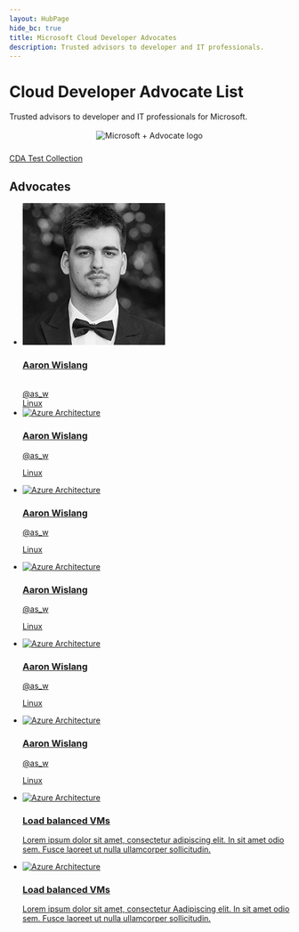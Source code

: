 ```yaml
--- 
layout: HubPage
hide_bc: true
title: Microsoft Cloud Developer Advocates
description: Trusted advisors to developer and IT professionals.
---
```

<script>
alert('abc');
</script>

<div id="main" class="v2">
    <div class="container">
        <h1> Cloud Developer Advocate List </h1>
        <div>Trusted advisors to developer and IT professionals for Microsoft.</div><br/>
        <div style="text-align:center;width:100%;padding-bottom:24px;"><script async src="//platform.twitter.com/widgets.js" charset="utf-8"></script>
            <img width="500" alt="Microsoft + Advocate logo" src="https://raw.githubusercontent.com/ashleymcnamara/Developer-Advocate-Bit/master/BitMicrosoft.png" />
        </div>
    </div>
    <div class="container">
        <div>
        <a class="twitter-grid" data-partner="tweetdeck" href="https://twitter.com/NYTNow/timelines/576828964162965504">CDA Test Collection</a>
            <img style="display:none;" width="100%" alt="Placeholder for a twitter widget to be added later" src="https://taylorlove.info/assets/img/twitter_collection_placeholder.png" />
        </div>
    </div>
    <div class="content">
        <h2> Advocates </h2>
        <ul class="panelContent cardsW">
            <li>
                <a href="./aaron-wislang" data-linktype="internal">
                <div class="cardSize">
                    <div class="cardPadding">
                        <div class="card">
                            <div class="cardImageOuter">
                                <div class="cardImage">
                                    <img src="./media/profiles/aaron-wislang.png" alt="Picture of Aaron Wislang" data-linktype="internal">
                                </div>
                            </div>
                            <div class="cardText">
                                <h3>Aaron Wislang</h3><br/>
                                @as_w<br/>
                                Linux
                            </div>
                        </div>
                    </div>
                </div>
                </a>
            </li>
            <li>
                <a href="http://azure.microsoft.com/" data-linktype="external">
                <div class="cardSize">
                    <div class="cardPadding">
                        <div class="card">
                            <div class="cardImageOuter">
                                <div class="cardImage">
                                    <img src="https://docs.microsoft.com/en-us/media/common/placeholder.svg" alt="Azure Architecture" data-linktype="external">
                                </div>
                            </div>
                            <div class="cardText">
                                <h3>Aaron Wislang</h3>
                                <p>@as_w</p>
                                <p>Linux</p>
                            </div>
                        </div>
                    </div>
                </div>
                </a>
            </li>
            <li>
                <a href="http://azure.microsoft.com/" data-linktype="external">
                <div class="cardSize">
                    <div class="cardPadding">
                        <div class="card">
                            <div class="cardImageOuter">
                                <div class="cardImage">
                                    <img src="https://docs.microsoft.com/en-us/media/common/placeholder.svg" alt="Azure Architecture" data-linktype="external">
                                </div>
                            </div>
                            <div class="cardText">
                                <h3>Aaron Wislang</h3>
                                <p>@as_w</p>
                                <p>Linux</p>
                            </div>
                        </div>
                    </div>
                </div>
                </a>
            </li>
            <li>
                <a href="http://azure.microsoft.com/" data-linktype="external">
                <div class="cardSize">
                    <div class="cardPadding">
                        <div class="card">
                            <div class="cardImageOuter">
                                <div class="cardImage">
                                    <img src="https://docs.microsoft.com/en-us/media/common/placeholder.svg" alt="Azure Architecture" data-linktype="external">
                                </div>
                            </div>
                            <div class="cardText">
                                <h3>Aaron Wislang</h3>
                                <p>@as_w</p>
                                <p>Linux</p>
                            </div>
                        </div>
                    </div>
                </div>
                </a>
            </li>
            <li>
                <a href="http://azure.microsoft.com/" data-linktype="external">
                <div class="cardSize">
                    <div class="cardPadding">
                        <div class="card">
                            <div class="cardImageOuter">
                                <div class="cardImage">
                                    <img src="https://docs.microsoft.com/en-us/media/common/placeholder.svg" alt="Azure Architecture" data-linktype="external">
                                </div>
                            </div>
                            <div class="cardText">
                                <h3>Aaron Wislang</h3>
                                <p>@as_w</p>
                                <p>Linux</p>
                            </div>
                        </div>
                    </div>
                </div>
                </a>
            </li>
            <li>
                <a href="http://azure.microsoft.com/" data-linktype="external">
                <div class="cardSize">
                    <div class="cardPadding">
                        <div class="card">
                            <div class="cardImageOuter">
                                <div class="cardImage">
                                    <img src="https://docs.microsoft.com/en-us/media/common/placeholder.svg" alt="Azure Architecture" data-linktype="external">
                                </div>
                            </div>
                            <div class="cardText">
                                <h3>Aaron Wislang</h3>
                                <p>@as_w</p>
                                <p>Linux</p>
                            </div>
                        </div>
                    </div>
                </div>
                </a>
            </li>
            <li>
                <a href="http://azure.microsoft.com/" data-linktype="external">
                <div class="cardSize">
                    <div class="cardPadding">
                        <div class="card">
                            <div class="cardImageOuter">
                                <div class="cardImage">
                                    <img src="https://docs.microsoft.com/en-us/media/common/placeholder.svg" alt="Azure Architecture" data-linktype="external">
                                </div>
                            </div>
                            <div class="cardText">
                                <h3>Load balanced VMs</h3>
                                <p>Lorem ipsum dolor sit amet, consectetur adipiscing elit. In sit amet odio sem. Fusce laoreet ut nulla ullamcorper sollicitudin.</p>
                            </div>
                        </div>
                    </div>
                </div>
                </a>
            </li>
            <li>
                <a href="http://azure.microsoft.com/" data-linktype="external">
                <div class="cardSize">
                    <div class="cardPadding">
                        <div class="card">
                            <div class="cardImageOuter">
                                <div class="cardImage">
                                    <img src="https://docs.microsoft.com/en-us/media/common/placeholder.svg" alt="Azure Architecture" data-linktype="external">
                                </div>
                            </div>
                            <div class="cardText">
                                <h3>Load balanced VMs</h3>
                                <p>Lorem ipsum dolor sit amet, consectetur Aadipiscing elit. In sit amet odio sem. Fusce laoreet ut nulla ullamcorper sollicitudin.</p>
                            </div>
                        </div>
                    </div>
                </div>
                </a>
            </li>
        </ul>
    </div>
</div>

